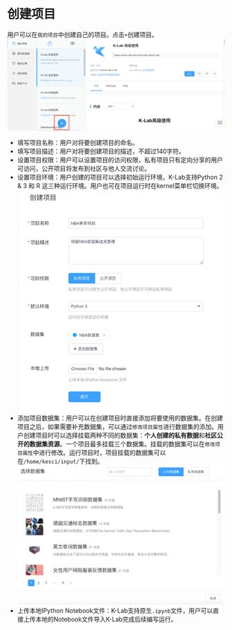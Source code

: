 # 创建项目

用户可以在`我的项目`中创建自己的项目。点击`+`创建项目。
 ![image description](/image/community-create-project.png)
* 填写项目名称：用户对将要创建项目的命名。
* 填写项目描述：用户对将要创建项目的描述，不超过140字符。
* 设置项目权限：用户可以设置项目的访问权限，私有项目只有定向分享的用户可访问，公开项目将发布到社区与他人交流讨论。
* 设置项目环境：用户创建的项目可以选择初始运行环境，K-Lab支持Python 2 & 3 和 R 这三种运行环境。用户也可在项目运行时在kernel菜单栏切换环境。
![image description](/image/project-list.png)
* 添加项目数据集：用户可以在创建项目时直接添加将要使用的数据集。在创建项目之后，如果需要补充数据集，可以通过`修改项目属性`进行数据集的添加。用户创建项目时可以选择挂载两种不同的数据集：**个人创建的私有数据**和**社区公开的数据集资源**。一个项目最多挂载三个数据集。挂载的数据集可以在`修改项目属性`中进行修改。运行项目时，项目挂载的数据集可以在`/home/kesci/input/`下找到。
  ![image description](/image/community-choose-dataset.png)
* 上传本地IPython Notebook文件：K-Lab支持原生```.ipynb```文件，用户可以直接上传本地的Notebook文件导入K-Lab完成后续编写运行。

